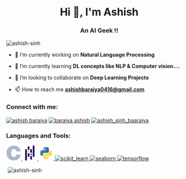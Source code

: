<h1 align="center">Hi 👋, I'm Ashish</h1>
<h3 align="center">An AI Geek !!</h3>

<p align="left"> <img src="https://komarev.com/ghpvc/?username=ashish-sinh&label=Profile%20views&color=0e75b6&style=flat" alt="ashish-sinh" /> </p>

- 🔭 I’m currently working on **Natural Language Processing**

- 🌱 I’m currently learning **DL concepts like NLP & Computer vision....**

- 👯 I’m looking to collaborate on **Deep Learning Projects**

- 📫 How to reach me **ashishbaraiya0416@gmail.com**

<h3 align="left">Connect with me:</h3>
<p align="left">
<a href="https://linkedin.com/in/ashish baraiya" target="blank"><img align="center" src="https://raw.githubusercontent.com/rahuldkjain/github-profile-readme-generator/master/src/images/icons/Social/linked-in-alt.svg" alt="ashish baraiya" height="30" width="40" /></a>
<a href="https://kaggle.com/baraiya ashish" target="blank"><img align="center" src="https://raw.githubusercontent.com/rahuldkjain/github-profile-readme-generator/master/src/images/icons/Social/kaggle.svg" alt="baraiya ashish" height="30" width="40" /></a>
<a href="https://instagram.com/ashish_sinh_baaraiya" target="blank"><img align="center" src="https://raw.githubusercontent.com/rahuldkjain/github-profile-readme-generator/master/src/images/icons/Social/instagram.svg" alt="ashish_sinh_baaraiya" height="30" width="40" /></a>
</p>

<h3 align="left">Languages and Tools:</h3>
<p align="left"> <a href="https://www.cprogramming.com/" target="_blank" rel="noreferrer"> <img src="https://raw.githubusercontent.com/devicons/devicon/master/icons/c/c-original.svg" alt="c" width="40" height="40"/> </a> <a href="https://pandas.pydata.org/" target="_blank" rel="noreferrer"> <img src="https://raw.githubusercontent.com/devicons/devicon/2ae2a900d2f041da66e950e4d48052658d850630/icons/pandas/pandas-original.svg" alt="pandas" width="40" height="40"/> </a> <a href="https://www.python.org" target="_blank" rel="noreferrer"> <img src="https://raw.githubusercontent.com/devicons/devicon/master/icons/python/python-original.svg" alt="python" width="40" height="40"/> </a> <a href="https://scikit-learn.org/" target="_blank" rel="noreferrer"> <img src="https://upload.wikimedia.org/wikipedia/commons/0/05/Scikit_learn_logo_small.svg" alt="scikit_learn" width="40" height="40"/> </a> <a href="https://seaborn.pydata.org/" target="_blank" rel="noreferrer"> <img src="https://seaborn.pydata.org/_images/logo-mark-lightbg.svg" alt="seaborn" width="40" height="40"/> </a> <a href="https://www.tensorflow.org" target="_blank" rel="noreferrer"> <img src="https://www.vectorlogo.zone/logos/tensorflow/tensorflow-icon.svg" alt="tensorflow" width="40" height="40"/> </a> </p>

<p>&nbsp;<img align="center" src="https://github-readme-stats.vercel.app/api?username=ashish-sinh&show_icons=true&locale=en" alt="ashish-sinh" /></p>
